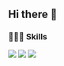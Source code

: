 ## Hi there 👋

<!--
**IDIOcoder/IDIOcoder** is a ✨ _special_ ✨ repository because its `README.md` (this file) appears on your GitHub profile.

Here are some ideas to get you started:

- 🔭 I’m currently working on ...
- 🌱 I’m currently learning ...
- 👯 I’m looking to collaborate on ...
- 🤔 I’m looking for help with ...
- 💬 Ask me about ...
- 📫 How to reach me: ...
- 😄 Pronouns: ...
- ⚡ Fun fact: ...
-->

### 🧑🏻‍💻 Skills
<div>
  <img src=https://img.shields.io/badge/Java-ED8B00?style=for-the-badge&logo=openjdk&logoColor=white />
  <img src=https://img.shields.io/badge/Java-ED8B00?style=for-the-badge&logo=openjdk&logoColor=white](https://img.shields.io/badge/Python-14354C?style=for-the-badge&logo=python&logoColor=white />
  <img src=https://img.shields.io/badge/Spring-6DB33F?style=for-the-badge&logo=spring&logoColor=white />
</div>
